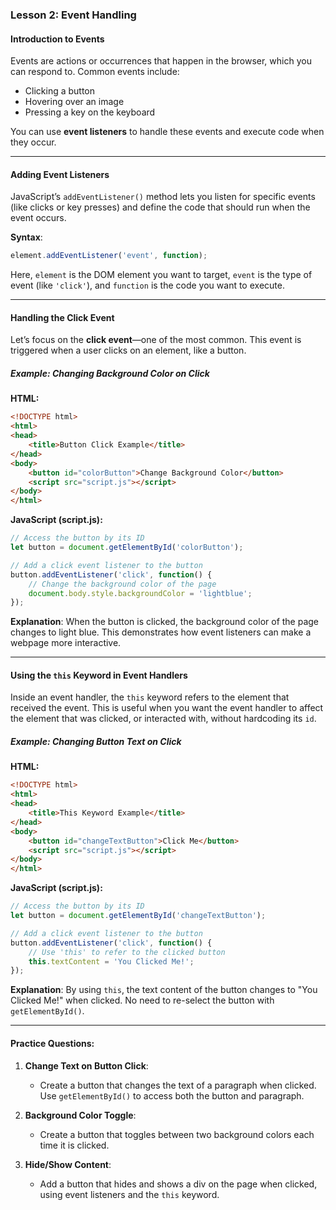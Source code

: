 
### Lesson 2: **Event Handling**

#### **Introduction to Events**

Events are actions or occurrences that happen in the browser, which you can respond to. Common events include:

- Clicking a button
- Hovering over an image
- Pressing a key on the keyboard

You can use **event listeners** to handle these events and execute code when they occur.

---

#### **Adding Event Listeners**

JavaScript’s `addEventListener()` method lets you listen for specific events (like clicks or key presses) and define the code that should run when the event occurs.

**Syntax**:
```javascript
element.addEventListener('event', function);
```

Here, `element` is the DOM element you want to target, `event` is the type of event (like `'click'`), and `function` is the code you want to execute.

---

#### **Handling the Click Event**

Let’s focus on the **click event**—one of the most common. This event is triggered when a user clicks on an element, like a button.

##### **Example: Changing Background Color on Click**

**HTML:**
```html
<!DOCTYPE html>
<html>
<head>
    <title>Button Click Example</title>
</head>
<body>
    <button id="colorButton">Change Background Color</button>
    <script src="script.js"></script>
</body>
</html>
```

**JavaScript (script.js):**
```javascript
// Access the button by its ID
let button = document.getElementById('colorButton');

// Add a click event listener to the button
button.addEventListener('click', function() {
    // Change the background color of the page
    document.body.style.backgroundColor = 'lightblue';
});
```

**Explanation**: When the button is clicked, the background color of the page changes to light blue. This demonstrates how event listeners can make a webpage more interactive.

---

#### **Using the `this` Keyword in Event Handlers**

Inside an event handler, the `this` keyword refers to the element that received the event. This is useful when you want the event handler to affect the element that was clicked, or interacted with, without hardcoding its `id`.

##### **Example: Changing Button Text on Click**

**HTML:**
```html
<!DOCTYPE html>
<html>
<head>
    <title>This Keyword Example</title>
</head>
<body>
    <button id="changeTextButton">Click Me</button>
    <script src="script.js"></script>
</body>
</html>
```

**JavaScript (script.js):**
```javascript
// Access the button by its ID
let button = document.getElementById('changeTextButton');

// Add a click event listener to the button
button.addEventListener('click', function() {
    // Use 'this' to refer to the clicked button
    this.textContent = 'You Clicked Me!';
});
```

**Explanation**: By using `this`, the text content of the button changes to "You Clicked Me!" when clicked. No need to re-select the button with `getElementById()`.

---

#### **Practice Questions:**

1. **Change Text on Button Click**:
   - Create a button that changes the text of a paragraph when clicked. Use `getElementById()` to access both the button and paragraph.

2. **Background Color Toggle**:
   - Create a button that toggles between two background colors each time it is clicked.

3. **Hide/Show Content**:
   - Add a button that hides and shows a div on the page when clicked, using event listeners and the `this` keyword.

